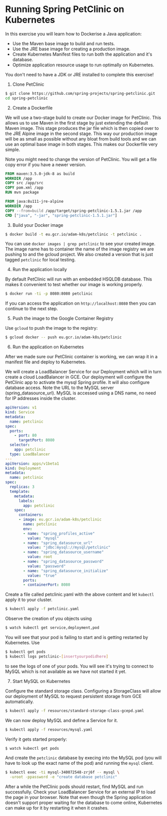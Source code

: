 # Running Spring PetClinic on Kubernetes

In this exercise you will learn how to Dockerise a Java application:
- Use the Maven base image to build and run tests.
- Use the JRE base image for creating a production image.
- Create Kubernetes Manifest files to run both the application and it's database.
- Optimize application resource usage to run optimally on Kubernetes.

You don't need to have a JDK or JRE installed to complete this exercise!

1. Clone PetClinic

```bash
$ git clone https://github.com/spring-projects/spring-petclinic.git
cd spring-petclinic
```

2. Create a Dockerfile

We will use a two-stage build to create our Docker image for PetClinic. This allows us to use Maven in the first stage
by just extending the default Maven image. This stage produces the jar file which is then copied over to the JRE Alpine
image in the second stage. This way our production image will be as small as possible without any bloat from build tools
and we can use an optimal base image in both stages. This makes our Dockerfile very simple.

Note you might need to change the version of PetClinic. You will get a file copy error if you have a newer version.

```dockerfile
FROM maven:3.5.0-jdk-8 as build
WORKDIR /app
COPY src /app/src
COPY pom.xml /app
RUN mvn package

FROM java:8u111-jre-alpine
WORKDIR /app
COPY --from=build /app/target/spring-petclinic-1.5.1.jar /app
CMD ["java", "-jar", "spring-petclinic-1.5.1.jar"]
```

3. Build your Docker image

```bash
$ docker build -t eu.gcr.io/adam-k8s/petclinic -t petclinic .
```

You can use `docker images | grep petclinic` to see your created image. The image name has to container the name
of the image registry we are pushing to and the gcloud project. We also created a version that is just tagged
`petclinic` for local testing.

4. Run the application locally 
 
By default PetClinic will run with an embedded HSQLDB database. This makes it convenient to test whether our
image is working properly.

```bash
$ docker run -ti -p 8080:8080 petclinic
```

If you can access the application on `http://localhost:8080` then you can continue to the next step.

5. Push the image to the Google Container Registry

Use `gcloud` to push the image to the registry:

```bash
$ gcloud docker -- push eu.gcr.io/adam-k8s/petclinic
```

6. Run the application on Kubernetes

After we made sure our PetClinic container is working, we can wrap it in a manifest file and deploy to Kubernetes.

We will create a LoadBalancer Service for our Deployment which will in turn create a cloud LoadBalancer in GCE. Our
deployment will configure the PetClinic app to activate the mysql Spring profile. It will also configure database
access. Note the URL to the MySQL server (spring_datasource_url). MySQL is accessed using a DNS name, no need for
IP addresses inside the cluster.
 
```yaml
apiVersion: v1
kind: Service
metadata:
  name: petclinic
spec:
  ports:
    - port: 80
      targetPort: 8080
  selector:
    app: petclinic
  type: LoadBalancer
---
apiVersion: apps/v1beta1
kind: Deployment
metadata:
  name: petclinic
spec:
  replicas: 3
  template:
    metadata:
      labels:
        app: petclinic
    spec:
      containers:
      - image: eu.gcr.io/adam-k8s/petclinic
        name: petclinic
        env:
        - name: "spring_profiles_active"
          value: "mysql"
        - name: "spring_datasource_url"
          value: "jdbc:mysql://mysql/petclinic"
        - name: "spring_datasource_username"
          value: root
        - name: "spring_datasource_password"
          value: "password"
        - name: "spring_datasource_initialize"
          value: "true"
        ports:
        - containerPort: 8080
```

Create a file called petclinic.yaml with the above content and let `kubectl` apply it to your cluster.

```bash
$ kubectl apply -f petclinic.yaml
```

Observe the creation of you objects using 
```bash
$ watch kubectl get service,deployment,pod
```
You will see that your pod is failing to start and is getting restarted by Kubernetes. Use
```bash
$ kubectl get pods
$ kubectl logs petclinic-[insertyourpodidhere]
```
to see the logs of one of your pods. You will see it's trying to connect to MySQL which is not available as we have not
started it yet.

7. Start MySQL on Kubernetes

Configure the standard storage class. Configuring a StorageClass will allow our deployment of MySQL to request 
persistent storage from GCE automatically.

```bash
$ kubectl apply -f resources/standard-storage-class-gcepd.yaml
```

We can now deploy MySQL and define a Service for it.

```bash
$ kubectl apply -f resources/mysql.yaml
```

Verify it gets started properly:

```bash
$ watch kubectl get pods
```

And create the `petclinic` database by execing into the MySQL pod (you will have to look up the exact 
name of the pod) and running the `mysql` client. 

```bash
$ kubectl exec -ti mysql-340072548-zrj6f -- mysql \
  -uroot -ppassword -e "create database petclinic"
```

After a while the PetClinic pods should restart, find MySQL and run successfully. Check your LoadBalancer Service
for an external IP to load the page in your browser. Note that even though the Spring application doesn't support
proper waiting for the database to come online, Kubernetes can make up for it by restarting it when it crashes.
